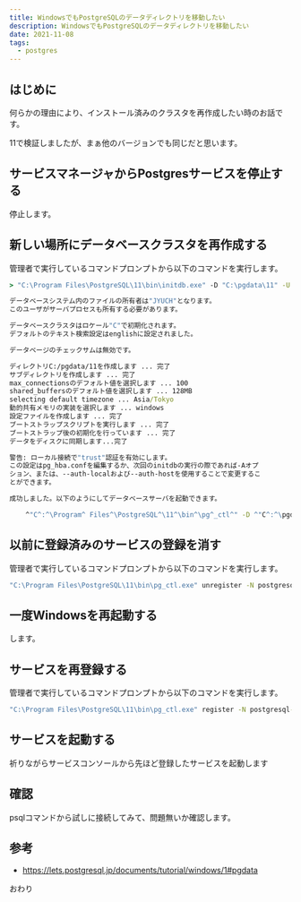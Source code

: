 ```yaml
---
title: WindowsでもPostgreSQLのデータディレクトリを移動したい
description: WindowsでもPostgreSQLのデータディレクトリを移動したい
date: 2021-11-08
tags: 
  - postgres
---
```


## はじめに

何らかの理由により、インストール済みのクラスタを再作成したい時のお話です。

11で検証しましたが、まぁ他のバージョンでも同じだと思います。

## サービスマネージャからPostgresサービスを停止する

停止します。

## 新しい場所にデータベースクラスタを再作成する

管理者で実行しているコマンドプロンプトから以下のコマンドを実行します。

```bat
> "C:\Program Files\PostgreSQL\11\bin\initdb.exe" -D "C:\pgdata\11" -U postgres --encoding=UTF8 --locale=C

データベースシステム内のファイルの所有者は"JYUCH"となります。
このユーザがサーバプロセスも所有する必要があります。

データベースクラスタはロケール"C"で初期化されます。
デフォルトのテキスト検索設定はenglishに設定されました。

データベージのチェックサムは無効です。

ディレクトリC:/pgdata/11を作成します ... 完了
サブディレクトリを作成します ... 完了
max_connectionsのデフォルト値を選択します ... 100
shared_buffersのデフォルト値を選択します ... 128MB
selecting default timezone ... Asia/Tokyo
動的共有メモリの実装を選択します ... windows
設定ファイルを作成します ... 完了
ブートストラップスクリプトを実行します ... 完了
ブートストラップ後の初期化を行っています ... 完了
データをディスクに同期します...完了

警告: ローカル接続で"trust"認証を有効にします。
この設定はpg_hba.confを編集するか、次回のinitdbの実行の際であれば-Aオプ
ション、または、--auth-localおよび--auth-hostを使用することで変更するこ
とができます。

成功しました。以下のようにしてデータベースサーバを起動できます。

    ^"C^:^\Program^ Files^\PostgreSQL^\11^\bin^\pg^_ctl^" -D ^"C^:^\pgdata^\11^" -l <ログファイル> start
```

## 以前に登録済みのサービスの登録を消す

管理者で実行しているコマンドプロンプトから以下のコマンドを実行します。

```bat
"C:\Program Files\PostgreSQL\11\bin\pg_ctl.exe" unregister -N postgresql-x64-11
```

## 一度Windowsを再起動する

します。

## サービスを再登録する

管理者で実行しているコマンドプロンプトから以下のコマンドを実行します。

```bat
"C:\Program Files\PostgreSQL\11\bin\pg_ctl.exe" register -N postgresql-x64-11 -U "NT AUTHORITY\NetworkService" -D "C:\pgdata\11" -w
```

## サービスを起動する

祈りながらサービスコンソールから先ほど登録したサービスを起動します

## 確認

psqlコマンドから試しに接続してみて、問題無いか確認します。

## 参考

- https://lets.postgresql.jp/documents/tutorial/windows/1#pgdata

おわり
